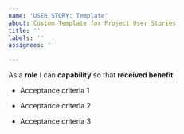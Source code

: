 ```yaml
---
name: 'USER STORY: Template'
about: Custom Template for Project User Stories
title: ''
labels: ''
assignees: ''

---
```


As a **role** I can **capability** so that **received benefit**.

- Acceptance criteria 1

- Acceptance criteria 2

- Acceptance criteria 3
